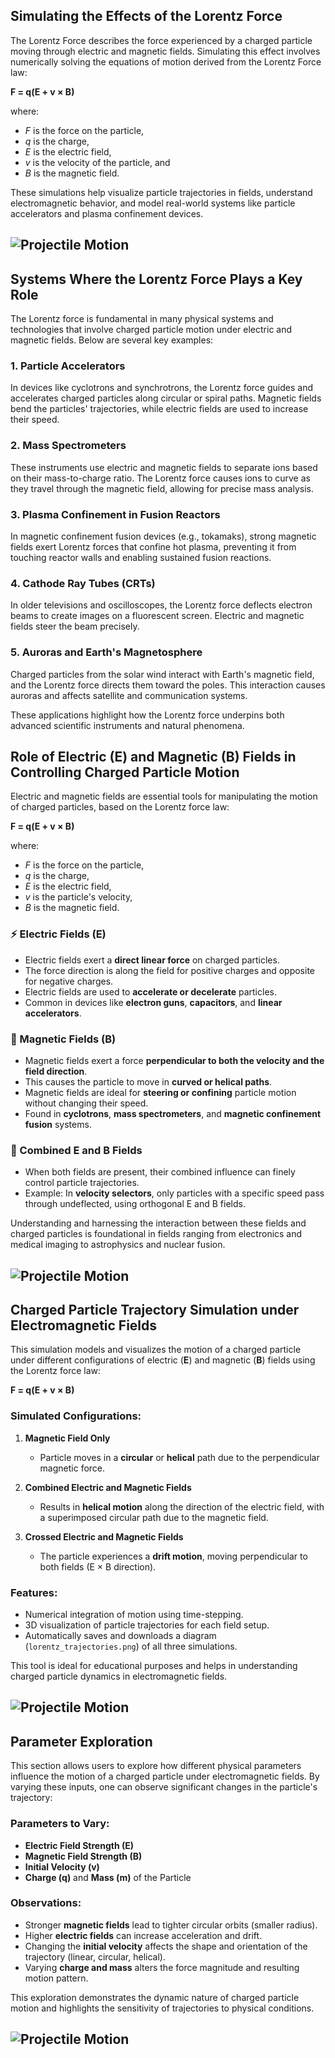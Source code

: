 ## Simulating the Effects of the Lorentz Force

The Lorentz Force describes the force experienced by a charged particle moving through electric and magnetic fields. Simulating this effect involves numerically solving the equations of motion derived from the Lorentz Force law:

**F = q(E + v × B)**

where:

- _F_ is the force on the particle,
- _q_ is the charge,
- _E_ is the electric field,
- _v_ is the velocity of the particle, and
- _B_ is the magnetic field.

These simulations help visualize particle trajectories in fields, understand electromagnetic behavior, and model real-world systems like particle accelerators and plasma confinement devices.

## ![Projectile Motion](./Pictures/lorentz_trajectory.png)

## Systems Where the Lorentz Force Plays a Key Role

The Lorentz force is fundamental in many physical systems and technologies that involve charged particle motion under electric and magnetic fields. Below are several key examples:

### 1. **Particle Accelerators**

In devices like cyclotrons and synchrotrons, the Lorentz force guides and accelerates charged particles along circular or spiral paths. Magnetic fields bend the particles' trajectories, while electric fields are used to increase their speed.

### 2. **Mass Spectrometers**

These instruments use electric and magnetic fields to separate ions based on their mass-to-charge ratio. The Lorentz force causes ions to curve as they travel through the magnetic field, allowing for precise mass analysis.

### 3. **Plasma Confinement in Fusion Reactors**

In magnetic confinement fusion devices (e.g., tokamaks), strong magnetic fields exert Lorentz forces that confine hot plasma, preventing it from touching reactor walls and enabling sustained fusion reactions.

### 4. **Cathode Ray Tubes (CRTs)**

In older televisions and oscilloscopes, the Lorentz force deflects electron beams to create images on a fluorescent screen. Electric and magnetic fields steer the beam precisely.

### 5. **Auroras and Earth's Magnetosphere**

Charged particles from the solar wind interact with Earth's magnetic field, and the Lorentz force directs them toward the poles. This interaction causes auroras and affects satellite and communication systems.

These applications highlight how the Lorentz force underpins both advanced scientific instruments and natural phenomena.

## Role of Electric (E) and Magnetic (B) Fields in Controlling Charged Particle Motion

Electric and magnetic fields are essential tools for manipulating the motion of charged particles, based on the Lorentz force law:

**F = q(E + v × B)**

where:

- _F_ is the force on the particle,
- _q_ is the charge,
- _E_ is the electric field,
- _v_ is the particle's velocity,
- _B_ is the magnetic field.

### ⚡ Electric Fields (E)

- Electric fields exert a **direct linear force** on charged particles.
- The force direction is along the field for positive charges and opposite for negative charges.
- Electric fields are used to **accelerate or decelerate** particles.
- Common in devices like **electron guns**, **capacitors**, and **linear accelerators**.

### 🧲 Magnetic Fields (B)

- Magnetic fields exert a force **perpendicular to both the velocity and the field direction**.
- This causes the particle to move in **curved or helical paths**.
- Magnetic fields are ideal for **steering or confining** particle motion without changing their speed.
- Found in **cyclotrons**, **mass spectrometers**, and **magnetic confinement fusion** systems.

### 🔁 Combined E and B Fields

- When both fields are present, their combined influence can finely control particle trajectories.
- Example: In **velocity selectors**, only particles with a specific speed pass through undeflected, using orthogonal E and B fields.

Understanding and harnessing the interaction between these fields and charged particles is foundational in fields ranging from electronics and medical imaging to astrophysics and nuclear fusion.

## ![Projectile Motion](./Pictures/field_effects_diagram.png)

## Charged Particle Trajectory Simulation under Electromagnetic Fields

This simulation models and visualizes the motion of a charged particle under different configurations of electric (**E**) and magnetic (**B**) fields using the Lorentz force law:

**F = q(E + v × B)**

### Simulated Configurations:

1. **Magnetic Field Only**
   - Particle moves in a **circular** or **helical** path due to the perpendicular magnetic force.
2. **Combined Electric and Magnetic Fields**

   - Results in **helical motion** along the direction of the electric field, with a superimposed circular path due to the magnetic field.

3. **Crossed Electric and Magnetic Fields**
   - The particle experiences a **drift motion**, moving perpendicular to both fields (E × B direction).

### Features:

- Numerical integration of motion using time-stepping.
- 3D visualization of particle trajectories for each field setup.
- Automatically saves and downloads a diagram (`lorentz_trajectories.png`) of all three simulations.

This tool is ideal for educational purposes and helps in understanding charged particle dynamics in electromagnetic fields.

## ![Projectile Motion](./Pictures/lorentz_trajectories.png)

## Parameter Exploration

This section allows users to explore how different physical parameters influence the motion of a charged particle under electromagnetic fields. By varying these inputs, one can observe significant changes in the particle's trajectory:

### Parameters to Vary:

- **Electric Field Strength (E)**
- **Magnetic Field Strength (B)**
- **Initial Velocity (v)**
- **Charge (q)** and **Mass (m)** of the Particle

### Observations:

- Stronger **magnetic fields** lead to tighter circular orbits (smaller radius).
- Higher **electric fields** can increase acceleration and drift.
- Changing the **initial velocity** affects the shape and orientation of the trajectory (linear, circular, helical).
- Varying **charge and mass** alters the force magnitude and resulting motion pattern.

This exploration demonstrates the dynamic nature of charged particle motion and highlights the sensitivity of trajectories to physical conditions.

## ![Projectile Motion](./Pictures/trajectory_exploration.png)

